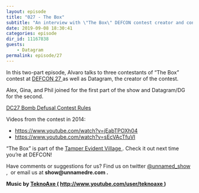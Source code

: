 ```yaml
---
layout: episode
title: "027 - The Box"
subtitle: "An interview with \"The Box\" DEFCON contest creator and contestants."
date: 2019-09-08 18:30:41
categories: episode
dir_id: 11167838
guests:
    - Datagram
permalink: episode/27
---
```

<p>
 In this two-part episode, Alvaro talks to three contestants of “The Box” contest at
 <a href="https://www.defcon.org/html/defcon-27/dc-27-index.html">
  DEFCON 27
 </a>
 as well as Datagram, the creator of the contest.
</p>
<p>
 Alex, Gina, and Phil joined for the first part of the show and Datagram/DG for the second.
</p>
<p>
 <a href="https://forum.defcon.org/node/226387">
  DC27 Bomb Defusal Contest Rules
 </a>
</p>
<p>
 Videos from the contest in 2014:
</p>
<ul>
 <li>
  <a href="https://www.youtube.com/watch?v=jEabTPOXh04">
   https://www.youtube.com/watch?v=jEabTPOXh04
  </a>
 </li>
 <li>
  <a href="https://www.youtube.com/watch?v=sEcVAcTfuVI">
   https://www.youtube.com/watch?v=sEcVAcTfuVI
  </a>
 </li>
</ul>
<p>
 “The Box” is part of the
 <a href="https://www.defcon.org/html/defcon-27/dc-27-villages.html#tev">
  Tamper Evident Village
 </a>
 . Check it out next time you’re at DEFCON!
</p>
<p>
 Have comments or suggestions for us? Find us on twitter
 <a href="https://twitter.com/unnamed_show">
  @unnamed_show
 </a>
 ,  or email us at
 <strong>
  show@unnamedre.com
 </strong>
 <strong>
  .
 </strong>
</p>
<p>
 <strong>
  Music by
 </strong>
 <a href="http://www.teknoaxe.com/">
  <strong>
   TeknoAxe
  </strong>
 </a>
 <strong>
  (
 </strong>
 <a href="http://www.youtube.com/user/teknoaxe">
  <strong>
   http://www.youtube.com/user/teknoaxe
  </strong>
 </a>
 <strong>
  )
 </strong>
</p>
